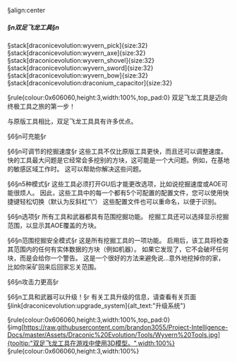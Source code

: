 §align:center
##### §n双足飞龙工具§n

§stack[draconicevolution:wyvern_pick]{size:32} §stack[draconicevolution:wyvern_axe]{size:32} §stack[draconicevolution:wyvern_shovel]{size:32} §stack[draconicevolution:wyvern_sword]{size:32} §stack[draconicevolution:wyvern_bow]{size:32} §stack[draconicevolution:draconium_capacitor]{size:32}

§rule{colour:0x606060,height:3,width:100%,top_pad:0}
双足飞龙工具是迈向终极工具之旅的第一步！

与原版工具相比，双足飞龙工具具有许多优点。

§6§n可充能§r

§6§n可调节的挖掘速度§r
这些工具不仅比原版工具更快，而且还可以调整速度。
快的工具最大问题是它经常会多挖别的方块，这可能是一个大问题。例如，在基地的敏感区域工作时。
这可以帮助你解决这些问题。

§6§n5种模式§r
这些工具必须打开GU后才能更改选项，比如说挖掘速度或AOE可能很烦人。
因此，这些工具中的每一个都有5个可配置的配置文件，您可以使用快捷键轻松切换（默认为反斜杠“\”）
这些配置文件也可以重命名，以便于识别。

§6§n选项§r
所有工具和武器都具有范围挖掘功能。 挖掘工具还可以选择显示挖掘范围，以显示其AOE覆盖的方块。

§6§n范围挖掘安全模式§r
这是所有挖掘工具的一项功能。 启用后，该工具将检查其范围内的任何有实体数据的方块（例如机器）。
如果它发现了，它不会破坏任何块，而是会给你一个警告。
这是一个很好的方法来避免说...意外地挖掉你的家，比如你采矿回来后回家忘关范围。

§6§n攻击力更高§r

§6§n工具和武器可以升级！§r
有关工具升级的信息，请查看有关页面§link[draconicevolution:upgrade_system]{alt_text:"升级系统"}

§rule{colour:0x606060,height:3,width:100%,top_pad:0}
§img[https://raw.githubusercontent.com/brandon3055/Project-Intelligence-Docs/master/Assets/Draconic%20Evolution/Tools/Wyvern%20Tools.jpg]{tooltip:"双足飞龙工具在游戏中使用3D模型。",width:100%}
§rule{colour:0x606060,height:3,width:100%}